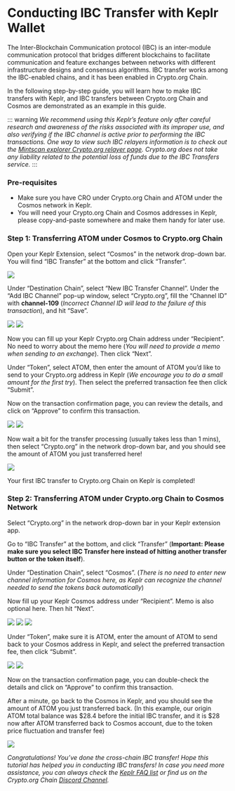 # Conducting IBC Transfer with Keplr Wallet

The Inter-Blockchain Communication protocol (IBC) is an inter-module communication protocol that bridges different blockchains to facilitate communication and feature exchanges between networks with different infrastructure designs and consensus algorithms. IBC transfer works among the IBC-enabled chains, and it has been enabled in Crypto.org Chain.

In the following step-by-step guide, you will learn how to make IBC transfers with Keplr, and IBC transfers between Crypto.org Chain and Cosmos are demonstrated as an example in this guide.  

::: warning
*We recommend using this Keplr’s feature only after careful research and awareness of the risks associated with its improper use, and also verifying if the IBC channel is active prior to performing the IBC transactions. One way to view such IBC relayers information is to check out the [Mintscan explorer Crypto.org relayer page](https://www.mintscan.io/crypto-org/relayers). Crypto.org does not take any liability related to the potential loss of funds due to the IBC Transfers service.*
:::

### Pre-requisites
- Make sure you have CRO under Crypto.org Chain and ATOM under the Cosmos network in Keplr. 
- You will need your Crypto.org Chain and Cosmos addresses in Keplr, please copy-and-paste somewhere and make them handy for later use.

### Step 1: Transferring ATOM under Cosmos to Crypto.org Chain
Open your Keplr Extension, select “Cosmos” in the network drop-down bar.
You will find “IBC Transfer” at the bottom and click “Transfer”. 

<img src="./assets/keplr_wallet/IBC-s1-1.png" />

Under “Destination Chain”, select “New IBC Transfer Channel”.
Under the “Add IBC Channel” pop-up window, select “Crypto.org”, fill the “Channel ID” with **channel-109** (*Incorrect Channel ID will lead to the failure of this transaction*), and hit “Save”.


<img src="./assets/keplr_wallet/IBC-s1-2.png" />
<img src="./assets/keplr_wallet/IBC-s1-3.png" />

Now you can fill up your Keplr Crypto.org Chain address under “Recipient”. No need to worry about the memo here (*You will need to provide a memo when sending to an exchange*). Then click “Next”.

Under “Token”, select ATOM, then enter the amount of ATOM you’d like to send to your Crypto.org address in Keplr (*We encourage you to do a small amount for the first try*). Then select the preferred transaction fee then click “Submit”.

Now on the transaction confirmation page, you can review the details, and click on “Approve” to confirm this transaction. 

<img src="./assets/keplr_wallet/IBC-s1-4.png" />
<img src="./assets/keplr_wallet/IBC-s1-5.png" />

Now wait a bit for the transfer processing (usually takes less than 1 mins), then select “Crypto.org” in the network drop-down bar, and you should see the amount of ATOM you just transferred here!

<img src="./assets/keplr_wallet/IBC-s1-6.png" />

Your first IBC transfer to Crypto.org Chain on Keplr is completed! 



### Step 2: Transferring ATOM under Crypto.org Chain to Cosmos Network

Select “Crypto.org” in the network drop-down bar in your Keplr extension app. 

Go to “IBC Transfer” at the bottom, and click “Transfer” (**Important: Please make sure you select IBC Transfer here instead of hitting another transfer button or the token itself**).

Under “Destination Chain”, select “Cosmos”.
(*There is no need to enter new channel information for Cosmos here, as Keplr can recognize the channel needed to send the tokens back automatically*)

Now fill up your Keplr Cosmos address under “Recipient”. Memo is also optional here. Then hit “Next”.

<img src="./assets/keplr_wallet/IBC-s2-1.png" />
<img src="./assets/keplr_wallet/IBC-s2-2.png" />
<img src="./assets/keplr_wallet/IBC-s2-3.png" />

Under “Token”, make sure it is ATOM, enter the amount of ATOM to send back to your Cosmos address in Keplr, and select the preferred transaction fee, then click “Submit”.

<img src="./assets/keplr_wallet/IBC-s2-4.png" />
<img src="./assets/keplr_wallet/IBC-s2-5.png" />

Now on the transaction confirmation page, you can double-check the details and click on “Approve” to confirm this transaction. 

After a minute, go back to the Cosmos in Keplr, and you should see the amount of ATOM you just transferred back. 
(In this example, our origin ATOM total balance was $28.4 before the initial IBC transfer, and it is $28 now after ATOM transferred back to Cosmos account, due to the token price fluctuation and transfer fee)

<img src="./assets/keplr_wallet/IBC-s2-6.png" />

*Congratulations! You’ve done the cross-chain IBC transfer! Hope this tutorial has helped you in conducting IBC transfers! In case you need more assistance, you can always check the [Keplr FAQ list](https://faq.keplr.app/) or find us on the Crypto.org Chain [Discord Channel](https://discord.com/invite/pahqHz26q4).*

